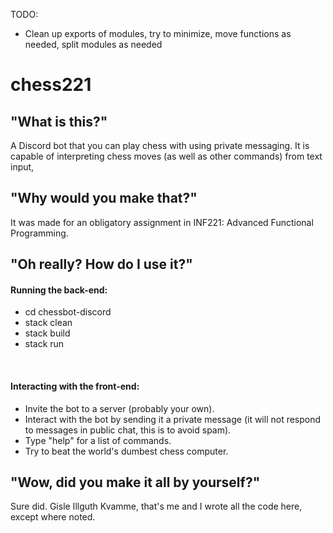 TODO:<br>
- Clean up exports of modules, try to minimize, move functions as needed, split modules as needed

# chess221
<h2>"What is this?"</h2>
<p>
A Discord bot that you can play chess with using private messaging. It is capable of interpreting chess moves (as well as other commands) from text input, 
</p>
<h2>"Why would you make that?"</h2>
<p>
It was made for an obligatory assignment in INF221: Advanced Functional Programming.
</p>

<h2>"Oh really? How do I use it?"</h2>
<h4>Running the back-end:</h4>

<p>

- cd chessbot-discord
- stack clean
- stack build
- stack run
</p>

<br>

<h4>Interacting with the front-end:</h4>
<p>

- Invite the bot to a server (probably your own).
- Interact with the bot by sending it a private message (it will not respond to messages in public chat, this is to avoid spam).
- Type "help" for a list of commands.
- Try to beat the world's dumbest chess computer.
</p>

<h2>"Wow, did you make it all by yourself?"</h2>
<p>
Sure did. Gisle Illguth Kvamme, that's me and I wrote all the code here, except where noted.
</p>